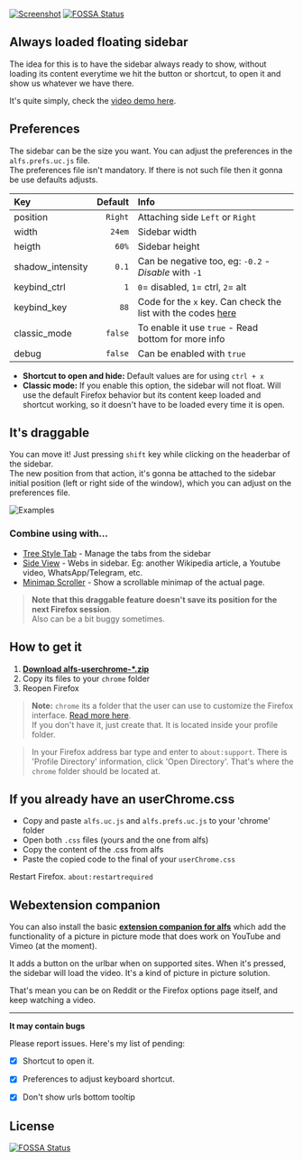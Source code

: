 [![Screenshot](https://i.imgur.com/3yoxdiF.png)](https://imgur.com/a/35dfjzz)
[![FOSSA Status](https://app.fossa.io/api/projects/git%2Bgithub.com%2Fthepante%2Falfs-firefox.svg?type=shield)](https://app.fossa.io/projects/git%2Bgithub.com%2Fthepante%2Falfs-firefox?ref=badge_shield)

## Always loaded floating sidebar  
The idea for this is to have the sidebar always ready to show, without loading its content everytime we hit the button or shortcut, to open it and show us whatever we have there.


It's quite simply, check the [video demo here](https://imgur.com/a/35dfjzz).

## Preferences
The sidebar can be the size you want. You can adjust the preferences in the `alfs.prefs.uc.js` file.  
The preferences file isn't mandatory. If there is not such file then it gonna be use defaults adjusts.

| Key              | Default | Info                                                                                                                    |  
| :---             | ---:    | :---                                                                                                                    |  
| position         | `Right` | Attaching side `Left` or `Right`                                                                                        |  
| width            | `24em`  | Sidebar width                                                                                                           |  
| heigth           | `60%`   | Sidebar height                                                                                                          |  
| shadow_intensity | `0.1`   | Can be negative too, eg: `-0.2` - _Disable_ with `-1`                                                                   |  
| keybind_ctrl     | `1`     | `0`= disabled, `1`= ctrl, `2`= alt                                                                                      |  
| keybind_key      | `88`    | Code for the `x` key. Can check the list with the codes [here](https://www.cambiaresearch.com/articles/15/javascript-char-codes-key-codes) |
| classic_mode | `false` | To enable it use `true` - Read bottom for more info 
| debug        | `false` | Can be enabled with `true`                          |  



 * **Shortcut to open and hide:**  Default values are for using `ctrl + x`  
 * **Classic mode:** If you enable this option, the sidebar will not float. Will use the default Firefox behavior but its content keep loaded and shortcut working, so it doesn't have to be loaded every time it is open.


## It's draggable  
You can move it! Just pressing `shift` key while clicking on the headerbar of the sidebar.  
The new position from that action, it's gonna be attached to the sidebar initial position (left or right side of the window), which you can adjust on the preferences file.

![Examples](https://i.imgur.com/2N9lWm1.png)

### Combine using with...
 * [Tree Style Tab](https://addons.mozilla.org/es/firefox/addon/tree-style-tab/) - Manage the tabs from the sidebar
 * [Side View](https://addons.mozilla.org/es/firefox/addon/side-view/) - Webs in sidebar. Eg: another Wikipedia article, a Youtube video, WhatsApp/Telegram, etc.
 * [Minimap Scroller](https://addons.mozilla.org/es/firefox/addon/minimap-scroller-sidebar/) - Show a scrollable minimap of the actual page.

> **Note that this draggable feature doesn't save its position for the next Firefox session**.  
Also can be a bit buggy sometimes.

## How to get it
1. [**Download alfs-userchrome-\*.zip**](https://github.com/thepante/alfs-firefox/releases/latest)
2. Copy its files to your `chrome` folder
3. Reopen Firefox

> **Note:** `chrome` its a folder that the user can use to customize the Firefox interface. [Read more here](http://kb.mozillazine.org/index.php?title=UserChrome.css).  
If you don't have it, just create that. It is located inside your profile folder.

> In your Firefox address bar type and enter to `about:support`. There is 'Profile Directory' information, click 'Open Directory'. That's where the `chrome` folder should be located at.

## If you already have an userChrome.css

- Copy and paste `alfs.uc.js` and `alfs.prefs.uc.js` to your 'chrome' folder
- Open both `.css` files (yours and the one from alfs)
- Copy the content of the .css from alfs
- Paste the copied code to the final of your `userChrome.css`

Restart Firefox. `about:restartrequired`

## Webextension companion
You can also install the basic [**extension companion for alfs**](https://addons.mozilla.org/en-US/firefox/addon/alfs-b/) which add the functionality of a picture in picture mode that does work on YouTube and Vimeo (at the moment).  

It adds a button on the urlbar when on supported sites. When it's pressed, the sidebar will load the video. It's a kind of picture in picture solution.  

That's mean you can be on Reddit or the Firefox options page itself, and keep watching a video.

----

**It may contain bugs**

Please report issues. Here's my list of pending:
- [X] Shortcut to open it.
- [X] Preferences to adjust keyboard shortcut.
- [X] Don't show urls bottom tooltip


## License
[![FOSSA Status](https://app.fossa.io/api/projects/git%2Bgithub.com%2Fthepante%2Falfs-firefox.svg?type=large)](https://app.fossa.io/projects/git%2Bgithub.com%2Fthepante%2Falfs-firefox?ref=badge_large)